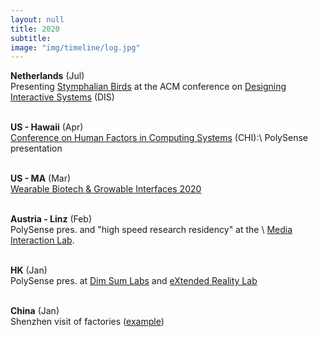 ```yaml
---
layout: null
title: 2020
subtitle:
image: "img/timeline/log.jpg"
---
```


**Netherlands** (Jul) <br> Presenting [Stymphalian Birds](https://audreybriot.fr/stymphalian-birds) at the ACM conference on [Designing Interactive Systems](https://dis.acm.org/2020) (DIS)

<br> **US - Hawaii** (Apr) <br> [Conference on Human Factors in Computing Systems](https://chi2020.acm.org/) (CHI):\\
PolySense presentation

<br> **US - MA** (Mar) <br> [Wearable Biotech & Growable Interfaces 2020](http://wearablebiotech.media.mit.edu/)

<br> **Austria - Linz** (Feb) <br> PolySense pres. and "high speed research residency" at the \\
[Media Interaction Lab](http://mi-lab.org/).

<br> **HK** (Jan) <br> PolySense pres. at [Dim Sum Labs](https://www.dimsumlabs.com/2020/01/05/presentation-at-hackjam-21st-jan-the-polysense-project/) and [eXtended Reality Lab](http://xr-lab.org)

<br> **China** (Jan) <br> Shenzhen visit of factories ([example](http://988pcba.com))


